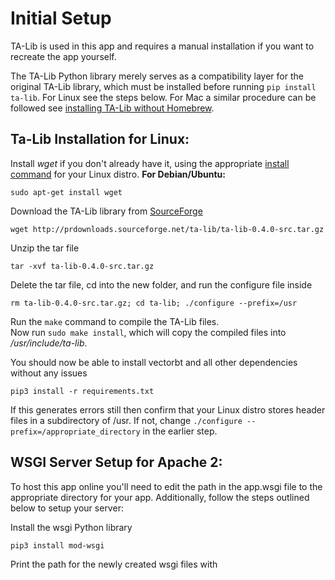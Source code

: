 # Initial Setup 
TA-Lib is used in this app and requires a manual installation if you want to recreate the app yourself.

The TA-Lib Python library merely serves as a compatibility layer for the original TA-Lib library, which must be installed before running `pip install ta-lib`. For Linux see the steps below. For Mac a similar procedure can be followed see [installing TA-Lib without Homebrew](https://medium.com/@mkstz/install-ta-lib-without-homebrew-61f57a63c06d).

## Ta-Lib Installation for Linux:

Install *wget* if you don't already have it, using the appropriate [install command](https://www.maketecheasier.com/install-software-in-various-linux-distros/) for your Linux distro. **For Debian/Ubuntu:**

```shell
sudo apt-get install wget
```

Download the TA-Lib library from [SourceForge](https://sourceforge.net/projects/ta-lib/files/ta-lib/0.4.0/)

```shell
wget http://prdownloads.sourceforge.net/ta-lib/ta-lib-0.4.0-src.tar.gz
```

Unzip the tar file

```shell
tar -xvf ta-lib-0.4.0-src.tar.gz
```

Delete the tar file, cd into the new folder, and run the configure file inside

```
rm ta-lib-0.4.0-src.tar.gz; cd ta-lib; ./configure --prefix=/usr
```

Run the `make` command to compile the TA-Lib files.\
Now run `sudo make install`, which will copy the compiled files into */usr/include/ta-lib*.

You should now be able to install vectorbt and all other dependencies without any issues

```shell
pip3 install -r requirements.txt
```
If this generates errors still then confirm that your Linux distro stores header files in a subdirectory of /usr. If not, change `./configure --prefix=/appropriate_directory` in the earlier step.

## WSGI Server Setup for Apache 2:
To host this app online you'll need to edit the path in the app.wsgi file to the appropriate directory for your app. Additionally, follow the steps outlined below to setup your server: 

Install the wsgi Python library

```shell
pip3 install mod-wsgi
```

Print the path for the newly created wsgi files with
